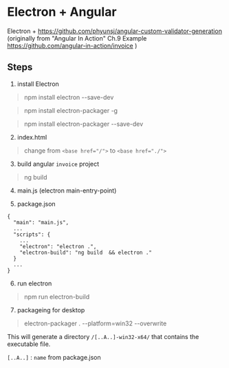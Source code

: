 # Electron + Angular 

Electron + https://github.com/phyunsj/angular-custom-validator-generation (originally from "Angular In Action" Ch.9 Example https://github.com/angular-in-action/invoice )

## Steps

1. install Electron
> npm install electron --save-dev

> npm install electron-packager -g

> npm install electron-packager --save-dev

2. index.html
> change from `<base href="/">` to `<base href="./">` 

3. build angular `invoice` project
> ng build 

4. main.js (electron main-entry-point)



5. package.json

```
{
  "main": "main.js",
  ...
  "scripts": { 
    ...
    "electron": "electron .",
    "electron-build": "ng build  && electron ." 
  }
  ...
}
```

6. run electron
> npm run electron-build

7. packageing for desktop 

> electron-packager . --platform=win32 --overwrite

This will generate a directory `/[..A..]-win32-x64/` that contains the executable file.

`[..A..]` : `name` from package.json

